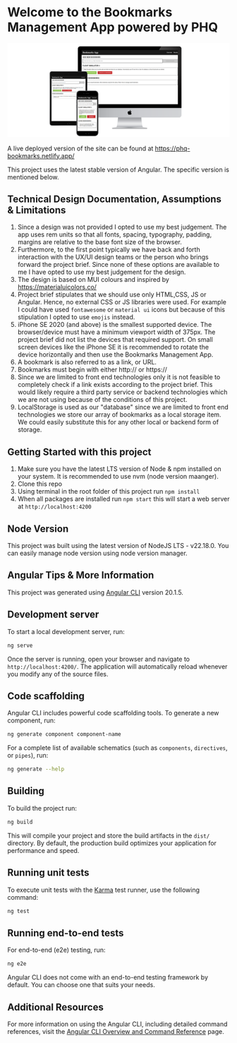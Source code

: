 # Welcome to the Bookmarks Management App powered by PHQ

![Image showing the bookmarks maangement app across three different screen sizes, mobile, tablet, desktop](./images/website-screenshot.png "Bookmarks Management App")

A live deployed version of the site can be found at https://phq-bookmarks.netlify.app/

This project uses the latest stable version of Angular. The specific version is mentioned below.

## Technical Design Documentation, Assumptions & Limitations

1. Since a design was not provided I opted to use my best judgement. The app uses rem units so that all fonts, spacing, typography, padding, margins are relative to the base font size of the browser.
2. Furthermore, to the first point typically we have back and forth interaction with the UX/UI design teams or the person who brings forward the project brief. Since none of these options are available to me I have opted to use my best judgement for the design.
3. The design is based on MUI colours and inspired by https://materialuicolors.co/
4. Project brief stipulates that we should use only HTML,CSS, JS or Angular. Hence, no external CSS or JS libraries were used. For example I could have used `fontawesome` or `material ui` icons but because of this stipulation I opted to use `emojis` instead.
5. iPhone SE 2020 (and above) is the smallest supported device. The browser/device must have a minimum viewport width of 375px. The project brief did not list the devices that required support. On small screen devices like the iPhone SE it is recommended to rotate the device horizontally and then use the Bookmarks Management App.
6. A bookmark is also referred to as a link, or URL.
7. Bookmarks must begin with either http:// or https://
8. Since we are limited to front end technologies only it is not feasible to completely check if a link exists according to the project brief. This would likely require a third party service or backend technologies which we are not using because of the conditions of this project.
9. LocalStorage is used as our "database" since we are limited to front end technologies we store our array of bookmarks as a local storage item. We could easily substitute this for any other local or backend form of storage.

## Getting Started with this project

1. Make sure you have the latest LTS version of Node & npm installed on your system. It is recommended to use nvm (node version maanger).
2. Clone this repo
3. Using terminal in the root folder of this project run `npm install`
4. When all packages are installed run `npm start` this will start a web server at `http://localhost:4200`

## Node Version

This project was built using the latest version of NodeJS LTS - v22.18.0. You can easily manage node version using node version manager.

## Angular Tips & More Information

This project was generated using [Angular CLI](https://github.com/angular/angular-cli) version 20.1.5.

## Development server

To start a local development server, run:

```bash
ng serve
```

Once the server is running, open your browser and navigate to `http://localhost:4200/`. The application will automatically reload whenever you modify any of the source files.

## Code scaffolding

Angular CLI includes powerful code scaffolding tools. To generate a new component, run:

```bash
ng generate component component-name
```

For a complete list of available schematics (such as `components`, `directives`, or `pipes`), run:

```bash
ng generate --help
```

## Building

To build the project run:

```bash
ng build
```

This will compile your project and store the build artifacts in the `dist/` directory. By default, the production build optimizes your application for performance and speed.

## Running unit tests

To execute unit tests with the [Karma](https://karma-runner.github.io) test runner, use the following command:

```bash
ng test
```

## Running end-to-end tests

For end-to-end (e2e) testing, run:

```bash
ng e2e
```

Angular CLI does not come with an end-to-end testing framework by default. You can choose one that suits your needs.

## Additional Resources

For more information on using the Angular CLI, including detailed command references, visit the [Angular CLI Overview and Command Reference](https://angular.dev/tools/cli) page.
